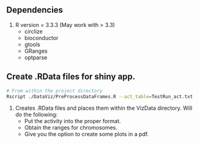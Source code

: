 ## Dependencies

1. R version = 3.3.3 (May work with > 3.3)
   - circlize
   - bioconductor
   - gtools
   - GRanges
   - optparse

## Create .RData files for shiny app.
```bash
# From within the project directory
Rscript ./DataViz/PreProcessDataFrames.R --act_table=TestRun_act.txt
```
1. Creates .RData files and places them within the VizData directory. Will do the following:
   - Put the activity into the proper format.
   - Obtain the ranges for chromosomes.
   - Give you the option to create some plots in a pdf.

